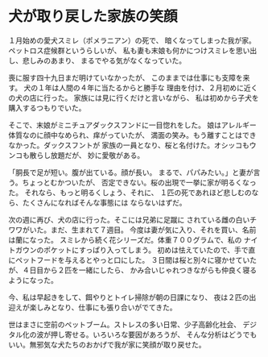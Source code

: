 # 犬が取り戻した家族の笑顔

１月始めの愛犬スミレ（ポメラニアン）の死で、
暗くなってしまった我が家。ペットロス症候群というらしいが、
私も妻も末娘も何かにつけスミレを思い出し、悲しみのあまり、
まるでやる気がなくなっていた。

喪に服す四十九日まだ明けていなかったが、
このままでは仕事にも支障を来す。
犬の１年は人間の４年に当たるからと勝手な
理由を付け、２月初めに近くの犬の店に行った。
家族には見に行くだけと言いながら、
私は初めから子犬を購入するつもりでいた。

そこで、末娘がミニチュアダックスフンドに一目惚れをした。
娘はアレルギー体質なのに顔中なめられ、痒がっていたが、
満面の笑み。もう離すことはできなかった。ダックスフントが
家族の一員となり、桜と名付けた。オシッコもウンコも散らし放題だが、
妙に愛敬がある。

「胴長で足が短い。腹が出ている。顔が長い。
まるで、パパみたい。」と妻が言う。ちょっとむかついたが、
否定できない。桜の出現で一挙に家が明るくなった。
それなら、もっと明るくしょう、それに、
１匹の死であれほど悲しむのなら、たくさんになればそんな事態には
ならないはずだ。

次の週に再び、犬の店に行った。そこには兄弟に足蹴に
されている雌の白いチワワがいた。まだ、生まれて７週目。
今度は妻が気に入り、それを買い、名前は蘭になった。
スミレから続く花シリーズだ。体重７００グラムで、私の
ナイトガウンのポケットにすっぱり入ってしまう。
初めは怯えていたので、手で直にペットフードを与えるとやっと口にした。
３日間は桜と別々に寝かせていたが、４日目から２匹を一緒にしたら、
かみ合いじゃれつきながらも仲良く寝るようになった。

今、私は早起きをして、餌やりとトイレ掃除が朝の日課になり、
夜は２匹の出迎えが楽しみとなり、仕事にも張り合いがでてきた。

世はまさに空前のペットブーム。ストレスの多い日常、少子高齢化社会、
デジタル化の波が押し寄せる。いろいろな要因があろうが、
そんな分析はどうでもいい。無邪気な犬たちのおかげで我が家に笑顔が取り戻せた。
